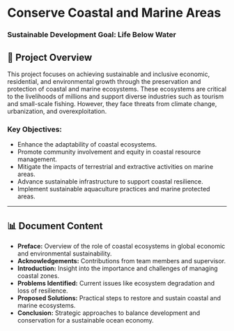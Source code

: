 
# Conserve Coastal and Marine Areas

### **Sustainable Development Goal: Life Below Water**

## 📄 Project Overview

This project focuses on achieving sustainable and inclusive economic, residential, and environmental growth through the preservation and protection of coastal and marine ecosystems. These ecosystems are critical to the livelihoods of millions and support diverse industries such as tourism and small-scale fishing. However, they face threats from climate change, urbanization, and overexploitation.

### Key Objectives:
- Enhance the adaptability of coastal ecosystems.
- Promote community involvement and equity in coastal resource management.
- Mitigate the impacts of terrestrial and extractive activities on marine areas.
- Advance sustainable infrastructure to support coastal resilience.
- Implement sustainable aquaculture practices and marine protected areas.

---

## 📊 Document Content
- **Preface:** Overview of the role of coastal ecosystems in global economic and environmental sustainability.  
- **Acknowledgements:** Contributions from team members and supervisor.  
- **Introduction:** Insight into the importance and challenges of managing coastal zones.  
- **Problems Identified:** Current issues like ecosystem degradation and loss of resilience.  
- **Proposed Solutions:** Practical steps to restore and sustain coastal and marine ecosystems.  
- **Conclusion:** Strategic approaches to balance development and conservation for a sustainable ocean economy.




